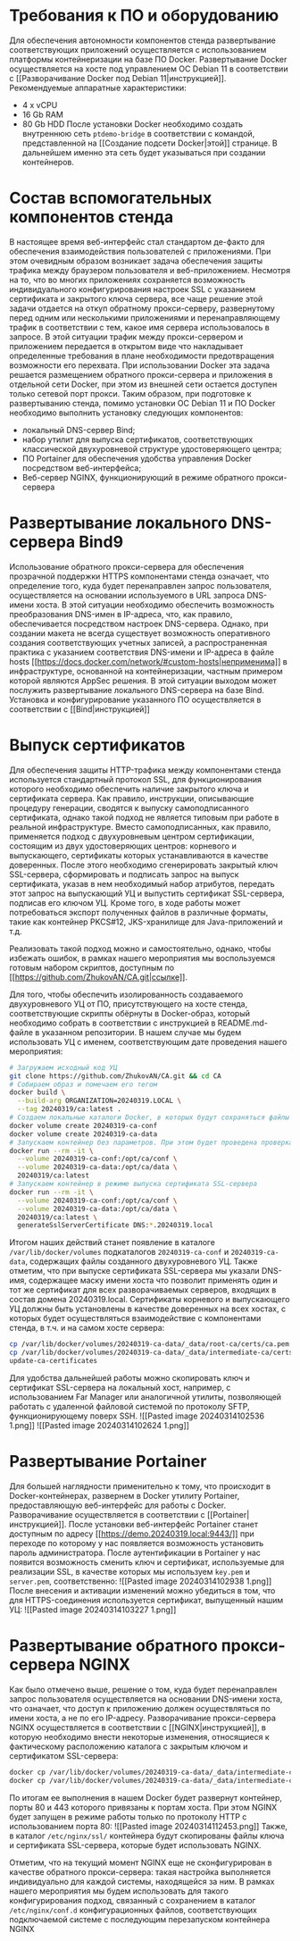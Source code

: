 # Требования к ПО и оборудованию
Для обеспечения автономности компонентов стенда развертывание соответствующих приложений осуществляется с использованием платформы контейнеризации на базе ПО Docker. Развертывание Docker осуществляется на хосте под управлением ОС Debian 11 в соответствии с [[Разворачивание Docker под Debian 11|инструкцией]]. Рекомендуемые аппаратные характеристики:
- 4 x vCPU
- 16 Gb RAM
- 80 Gb HDD
После установки Docker необходимо создать внутреннюю сеть `ptdemo-bridge` в соответствии с командой, представленной на [[Создание подсети Docker|этой]] странице. В дальнейшем именно эта сеть будет указываться при создании контейнеров.
# Состав вспомогательных компонентов стенда
В настоящее время веб-интерфейс стал стандартом де-факто для обеспечения взаимодействия пользователей с приложениями. При этом очевидным образом возникает задача обеспечения защиты трафика между браузером пользователя и веб-приложением. Несмотря на то, что во многих приложениях сохраняется возможность индивидуального конфигурирования настроек SSL с указанием сертификата и закрытого ключа сервера, все чаще решение этой задачи отдается на откуп обратному прокси-серверу, развернутому перед одним или несколькими приложениями и перенаправляющему трафик в соответствии с тем, какое имя сервера использовалось в запросе. В этой ситуации трафик между прокси-сервером и приложением передается в открытом виде что накладывает определенные требования в плане необходимости предотвращения возможности его перехвата. При использовании Docker эта задача решается размещением обратного прокси-сервера и приложения в отдельной сети Docker, при этом из внешней сети остается доступен только сетевой порт прокси. 
Таким образом, при подготовке к развертыванию стенда, помимо установки ОС Debian 11 и ПО Docker необходимо выполнить установку следующих компонентов:
- локальный DNS-сервер Bind;
- набор утилит для выпуска сертификатов, соответствующих классической двухуровневой структуре удостоверяющего центра;
- ПО Portainer для обеспечения удобства управления Docker посредством веб-интерфейса;
- Веб-сервер NGINX, функционирующий в режиме обратного прокси-сервера
# Развертывание локального DNS-сервера Bind9
Использование обратного прокси-сервера для обеспечения прозрачной поддержки HTTPS компонентами стенда означает, что определение того, куда будет перенаправлен запрос пользователя, осуществляется на основании используемого в URL запроса DNS-имени хоста. В этой ситуации необходимо обеспечить возможность преобразования DNS-имен в IP-адреса, что, как правило, обеспечивается посредством настроек DNS-сервера. Однако, при создании макета не всегда существует возможность оперативного создания соответствующих учетных записей, а распространенная практика с указанием соответствия DNS-имени и IP-адреса в файле hosts [[https://docs.docker.com/network/#custom-hosts|неприменима]] в инфраструктуре, основанной на контейнеризации, частным примером которой являются AppSec решения.
В этой ситуации выходом может послужить развертывание локального DNS-сервера на базе Bind. Установка и конфигурирование указанного ПО осуществляется в соответствии с [[Bind|инструкцией]]
# Выпуск сертификатов
Для обеспечения защиты HTTP-трафика между компонентами стенда используется стандартный протокол SSL, для функционирования которого необходимо обеспечить наличие закрытого ключа и сертификата сервера. Как правило, инструкции, описывающие процедуру генерации, сводятся к выпуску самоподписанного сертификата, однако такой подход не является типовым при работе в реальной инфраструктуре. Вместо самоподписанных, как правило, применяется подход с двухуровневым центром сертификации, состоящим из двух удостоверяющих центров: корневого и выпускающего, сертификаты которых устанавливаются в качестве доверенных. После этого необходимо сгенерировать закрытый ключ SSL-сервера, сформировать и подписать запрос на выпуск сертификата, указав в нем необходимый набор атрибутов, передать этот запрос на выпускающий УЦ и выпустить сертификат SSL-сервера, подписав его ключом УЦ. Кроме того, в ходе работы может потребоваться экспорт полученных файлов в различные форматы, такие как контейнер PKCS#12, JKS-хранилище для Java-приложений и т.д.

Реализовать такой подход можно и самостоятельно, однако, чтобы избежать ошибок, в рамках нашего мероприятия мы воспользуемся готовым набором скриптов, доступным по [[https://github.com/ZhukovAN/CA.git|ссылке]].

Для того, чтобы обеспечить изолированность создаваемого  двухуровневого УЦ от ПО, присутствующего на хосте стенда, соответствующие скрипты обёрнуты в Docker-образ, который необходимо собрать в соответствии с инструкцией в README.md-файле в указанном репозитории. В нашем случае мы будем использовать УЦ с именем, соответствующим дате проведения нашего мероприятия:
``` bash
# Загружаем исходный код УЦ
git clone https://github.com/ZhukovAN/CA.git && cd CA
# Собираем образ и помечаем его тегом
docker build \
  --build-arg ORGANIZATION=20240319.LOCAL \
  --tag 20240319/ca:latest .
# Создаем локальные каталоги Docker, в которых будут сохраняться файлы УЦ для сохранения состояния между перезапусками
docker volume create 20240319-ca-conf
docker volume create 20240319-ca-data
# Запускаем контейнер без параметров. При этом будет проведена проверка наличия закрытых ключей в соответствующих каталогах и при их отсутствии будет выполнена генерация ключей и сертификатов корневого и выпускающего УЦ с именем, соответствующим значению переменной ORGANIZATION, указанной при сборке образа
docker run --rm -it \
  --volume 20240319-ca-conf:/opt/ca/conf \
  --volume 20240319-ca-data:/opt/ca/data \
  20240319/ca:latest
# Запускаем контейнер в режиме выпуска сертификата SSL-сервера
docker run --rm -it \
  --volume 20240319-ca-conf:/opt/ca/conf \
  --volume 20240319-ca-data:/opt/ca/data \
  20240319/ca:latest \
  generateSslServerCertificate DNS:*.20240319.local
```
Итогом наших действий станет появление в каталоге `/var/lib/docker/volumes` подкаталогов `20240319-ca-conf` и `20240319-ca-data`, содержащих файлы созданного двухуровневого УЦ. Также отметим, что при выпуске сертификата SSL-сервера мы указали DNS-имя, содержащее маску имени хоста что позволит применять один и тот же сертификат для всех разворачиваемых серверов, входящих в состав домена 20240319.local. 
Сертификаты корневого и выпускающего УЦ должны быть установлены в качестве доверенных на всех хостах, с которых будет осуществляться взаимодействие с компонентами стенда, в т.ч. и на самом хосте сервера:
``` bash
cp /var/lib/docker/volumes/20240319-ca-data/_data/root-ca/certs/ca.pem /usr/local/share/ca-certificates/20240319-root-ca.crt
cp /var/lib/docker/volumes/20240319-ca-data/_data/intermediate-ca/certs/ca.pem /usr/local/share/ca-certificates/20240319-intermediate-ca.crt
update-ca-certificates
```
Для удобства дальнейшей работы можно скопировать ключ и сертификат SSL-сервера на локальный хост, например, с использованием Far Manager или аналогичной утилиты, позволяющей работать с удаленной файловой системой по протоколу SFTP, функционирующему поверх SSH.
![[Pasted image 20240314102536 1.png]]
![[Pasted image 20240314102624 1.png]]
# Развертывание Portainer
Для большей наглядности применительно к тому, что происходит в Docker-контейнерах, развернем в Docker утилиту Portainer, предоставляющую веб-интерфейс для работы с Docker. Разворачивание осуществляется в соответствии с [[Portainer|инструкцией]]. После установки веб-интерфейс Portainer станет доступным по адресу [[https://demo.20240319.local:9443/]] при переходе по которому у нас появляется возможность установить пароль администратора.
После аутентификации в Portainer у нас появится возможность сменить ключ и сертификат, используемые для реализации SSL, в качестве которых мы используем `key.pem` и `server.pem`, соответственно:
![[Pasted image 20240314102938 1.png]]
После внесения и активации изменений можно убедиться в том, что для HTTPS-соединения используется сертификат, выпущенный нашим УЦ:
![[Pasted image 20240314103227 1.png]]
# Развертывание обратного прокси-сервера NGINX

Как было отмечено выше, решение о том, куда будет перенаправлен запрос пользователя осуществляется на основании DNS-имени хоста, что означает, что доступ к приложению должен осуществляться по имени хоста, а не по его IP-адресу.
Разворачивание прокси-сервера NGINX осуществляется в соответствии с [[NGINX|инструкцией]], в которую необходимо внести некоторые изменения, относящиеся к фактическому расположению каталога с закрытым ключом и сертификатом SSL-сервера:
``` bash
docker cp /var/lib/docker/volumes/20240319-ca-data/_data/intermediate-ca/out/F8BE4182D21D4C68/server.pem nginx:/etc/nginx/ssl/nginx.crt
docker cp /var/lib/docker/volumes/20240319-ca-data/_data/intermediate-ca/out/F8BE4182D21D4C68/key.pem nginx:/etc/nginx/ssl/nginx.key
```
По итогам ее выполнения в нашем Docker будет развернут контейнер, порты 80 и 443 которого привязаны к портам хоста. При этом NGINX будет запущен в режиме работы только по протоколу HTTP с использованием порта 80:
![[Pasted image 20240314112453.png]]
Также, в каталог `/etc/nginx/ssl/` контейнера будут скопированы файлы ключа и сертификата SSL-сервера, которые будет использовать NGINX.

Отметим, что на текущий момент NGINX еще не сконфигурирован в качестве обратного прокси-сервера: такая настройка выполняется индивидуально для каждой системы, находящейся за ним. В рамках нашего мероприятия мы будем использовать для такого конфигурирования подход, связанный с сохранением в каталог `/etc/nginx/conf.d`  конфигурационных файлов, соответствующих подключаемой системе с последующим перезапуском контейнера NGINX